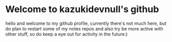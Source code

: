# Welcome to kazukidevnull's github


hello and welcome to my github profile, currently there's not much here, but do plan to restart some of my notes repos and also try be more active with other stuff, so do keep a eye out for activity in the future:)
